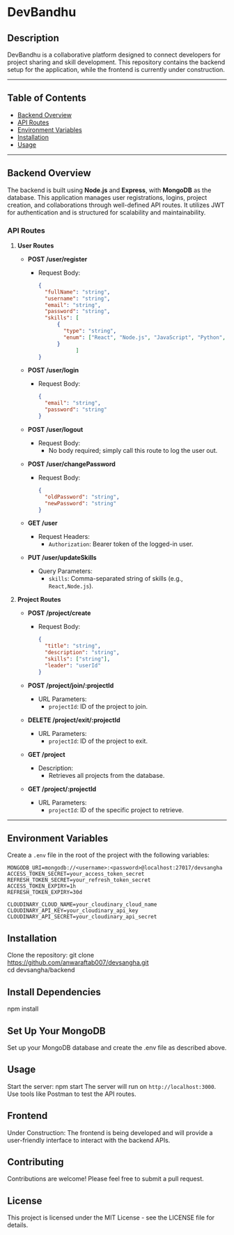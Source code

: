 # DevBandhu

## Description
DevBandhu is a collaborative platform designed to connect developers for project sharing and skill development. This repository contains the backend setup for the application, while the frontend is currently under construction.

---

## Table of Contents
- [Backend Overview](#backend-overview)
- [API Routes](#api-routes)
- [Environment Variables](#environment-variables)
- [Installation](#installation)
- [Usage](#usage)

---

## Backend Overview

The backend is built using **Node.js** and **Express**, with **MongoDB** as the database. This application manages user registrations, logins, project creation, and collaborations through well-defined API routes. It utilizes JWT for authentication and is structured for scalability and maintainability.

### API Routes

1. **User Routes**
   - **POST /user/register**  
     - Request Body:
       ```json
       {
         "fullName": "string",
         "username": "string",
         "email": "string",
         "password": "string",
         "skills": [
             {
               "type": "string",
               "enum": ["React", "Node.js", "JavaScript", "Python", "Java", "C#", "Ruby", "Go", "PHP", "Django"]
             }
                   ]
       }
       ```

   - **POST /user/login**  
     - Request Body:
       ```json
       {
         "email": "string",
         "password": "string"
       }
       ```

   - **POST /user/logout**  
     - Request Body:
       - No body required; simply call this route to log the user out.

   - **POST /user/changePassword**  
     - Request Body:
       ```json
       {
         "oldPassword": "string",
         "newPassword": "string"
       }
       ```

   - **GET /user**  
     - Request Headers:
       - `Authorization`: Bearer token of the logged-in user.

   - **PUT /user/updateSkills**  
     - Query Parameters:
       - `skills`: Comma-separated string of skills (e.g., `React,Node.js`).

2. **Project Routes**
   - **POST /project/create**  
     - Request Body:
       ```json
       {
         "title": "string",
         "description": "string",
         "skills": ["string"],
         "leader": "userId"
       }
       ```

   - **POST /project/join/:projectId**  
     - URL Parameters:
       - `projectId`: ID of the project to join.

   - **DELETE /project/exit/:projectId**  
     - URL Parameters:
       - `projectId`: ID of the project to exit.

   - **GET /project**  
     - Description:  
       - Retrieves all projects from the database.

   - **GET /project/:projectId**  
     - URL Parameters:  
       - `projectId`: ID of the specific project to retrieve.



---

## Environment Variables

Create a `.env` file in the root of the project with the following variables:

```plaintext
MONGODB_URI=mongodb://<username>:<password>@localhost:27017/devsangha
ACCESS_TOKEN_SECRET=your_access_token_secret
REFRESH_TOKEN_SECRET=your_refresh_token_secret
ACCESS_TOKEN_EXPIRY=1h
REFRESH_TOKEN_EXPIRY=30d

CLOUDINARY_CLOUD_NAME=your_cloudinary_cloud_name
CLOUDINARY_API_KEY=your_cloudinary_api_key
CLOUDINARY_API_SECRET=your_cloudinary_api_secret
```


## **Installation**

Clone the repository: git clone https://github.com/anwaraftab007/devsangha.git</br>
cd devsangha/backend

## **Install Dependencies**

npm install

## **Set Up Your MongoDB**

Set up your MongoDB database and create the .env file as described above.

## **Usage**

Start the server: npm start
The server will run on `http://localhost:3000`. Use tools like Postman to test the API routes.

## **Frontend**

Under Construction: The frontend is being developed and will provide a user-friendly interface to interact with the backend APIs.

## **Contributing**

Contributions are welcome! Please feel free to submit a pull request.

## **License**

This project is licensed under the MIT License - see the LICENSE file for details.
